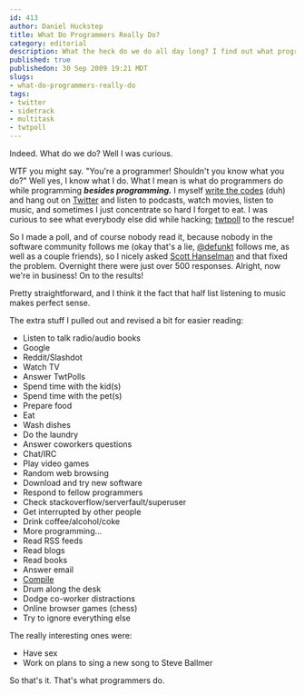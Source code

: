 ```yaml
--- 
id: 413
author: Daniel Huckstep
title: What Do Programmers Really Do?
category: editorial
description: What the heck do we do all day long? I find out what programmers are really up to.
published: true
publishedon: 30 Sep 2009 19:21 MDT
slugs: 
- what-do-programmers-really-do
tags: 
- twitter
- sidetrack
- multitask
- twtpoll
---
```

Indeed. What do we do? Well I was curious.

WTF you might say. "You're a programmer! Shouldn't you know what you
do?" Well yes, I know what I do. What I mean is what do programmers do
while programming ***besides programming.*** I myself [write the
codes](http://github.com/darkhelmet) (duh) and hang out on
[Twitter](http://twitter.com/darkhelmetlive) and listen to podcasts,
watch movies, listen to music, and sometimes I just concentrate so hard
I forget to eat. I was curious to see what everybody else did while
hacking; [twtpoll](http://twtpoll.com/) to the rescue!

So I made a poll, and of course nobody read it, because nobody in the
software community follows me (okay that's a lie,
[@defunkt](http://twitter.com/defunkt) follows me, as well as a couple
friends), so I nicely asked [Scott
Hanselman](http://twitter.com/shanselman) and that fixed the problem.
Overnight there were just over 500 responses. Alright, now we're in
business! On to the results!

<script src="http://twtpoll.com/js/badge.js" type="text/javascript"></script>

<script src="http://twtpoll.com/badge/?twt=b5mled&r=1&s=250&b=1" type="text/javascript"></script>

Pretty straightforward, and I think it the fact that half list listening
to music makes perfect sense.

The extra stuff I pulled out and revised a bit for easier reading:

-   Listen to talk radio/audio books
-   Google
-   Reddit/Slashdot
-   Watch TV
-   Answer TwtPolls
-   Spend time with the kid(s)
-   Spend time with the pet(s)
-   Prepare food
-   Eat
-   Wash dishes
-   Do the laundry
-   Answer coworkers questions
-   Chat/IRC
-   Play video games
-   Random web browsing
-   Download and try new software
-   Respond to fellow programmers
-   Check stackoverflow/serverfault/superuser
-   Get interrupted by other people
-   Drink coffee/alcohol/coke
-   More programming…
-   Read RSS feeds
-   Read blogs
-   Read books
-   Answer email
-   [Compile](http://xkcd.com/303/)
-   Drum along the desk
-   Dodge co-worker distractions
-   Online browser games (chess)
-   Try to ignore everything else

The really interesting ones were:

-   Have sex
-   Work on plans to sing a new song to Steve Ballmer

So that's it. That's what programmers do.
